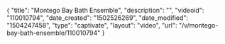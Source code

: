 {
    "title": "Montego Bay Bath Ensemble",
    "description": "",
    "videoid": "110010794",
    "date_created": "1502526269",
    "date_modified": "1504247458",
    "type": "captivate",
    "layout": "video",
    "url": "\/v\/montego-bay-bath-ensemble\/110010794"
}